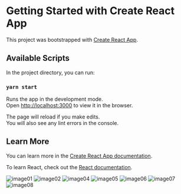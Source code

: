 # Getting Started with Create React App

This project was bootstrapped with [Create React App](https://github.com/facebook/create-react-app).

## Available Scripts

In the project directory, you can run:

### `yarn start`

Runs the app in the development mode.\
Open [http://localhost:3000](http://localhost:3000) to view it in the browser.

The page will reload if you make edits.\
You will also see any lint errors in the console.

## Learn More

You can learn more in the [Create React App documentation](https://facebook.github.io/create-react-app/docs/getting-started).

To learn React, check out the [React documentation](https://reactjs.org/).

![image01](https://user-images.githubusercontent.com/11787518/171507956-21f4cd62-571a-442b-8bb8-50a793b8fafb.png)
![image02](https://user-images.githubusercontent.com/11787518/171507957-5b139cff-1b9d-4765-84d2-89be6634c991.png)
![image04](https://user-images.githubusercontent.com/11787518/171507940-107e3717-928f-4a1e-b443-0e68f31a255c.png)
![image05](https://user-images.githubusercontent.com/11787518/171507941-f7c25773-3979-4669-bcb1-09ecfb429e56.png)
![image06](https://user-images.githubusercontent.com/11787518/171507947-90d070dd-b2c8-47a1-a93f-d1b0fa02d28b.png)
![image07](https://user-images.githubusercontent.com/11787518/171507953-31c5a79c-d951-4ad0-8469-b2e32d3540ad.png)
![image08](https://user-images.githubusercontent.com/11787518/171507954-1c760389-67fa-4962-9009-e57275aa9da2.png)
